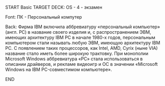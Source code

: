START
Basic
TARGET DECK: OS - 4 - экзамен

Font: ПК - Персональный компутер  

Back: Фирма IBM включила аббревиатуру «персональный компьютер» (англ. PC) в название своего изделия и, с распространением ЭВМ, имеющих архитектуру IBM PC в начале 1980-х годов, персональным компьютером стали называть любую ЭВМ, имеющую архитектуру IBM PC. С появлением таких процессоров, как Intel, AMD, Cyrix (ныне VIA) название стало иметь более широкую трактовку. При монополии Microsoft Windows аббревиатура «PC» стала использоваться в описании драйверов, и рекламе видеоигр и ОС в значении «Microsoft Windows на IBM PC-совместимом компьютере».
<!--ID: 1663427618336-->
END